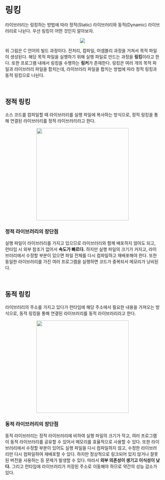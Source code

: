 # 링킹

라이브러리는 링킹하는 방법에 따라 정적(Static) 라이브러리와 동적(Dynamic) 라이브러리로 나뉜다. 우선 링킹이 어떤 것인지 알아보자. 

<p align="center">
<img src="https://user-images.githubusercontent.com/61190690/221513233-6e6052e6-2768-41e4-9782-2d370f842739.png">
</p>

위 그림은 C 언어의 빌드 과정이다. 전처리, 컴파일, 어셈블리 과정을 거쳐서 목적 파일이 생성된다. 해당 목적 파일을 실행하기 위해 실행 파일로 만드는 과정을 **링킹**이라고 한다. 또한 프로그램 내에서 링킹을 수행하는 **링커**가 존재한다. 링킹은 여러 개의 목적 파일과 라이브러리 파일을 합치는데, 라이브러리 파일을 합치는 방법에 따라 정적 링킹과 동적 링킹으로 나뉜다.

&nbsp;
## 정적 링킹

소스 코드를 컴파일할 때 라이브러리를 실행 파일에 복사하는 방식으로, 정적 링킹을 통해 연결된 라이브러리를 정적 라이브러리라고 한다. 

<p align="center">
<img src="https://user-images.githubusercontent.com/61190690/220241546-8f2f4608-d2c8-4eaa-9561-0129dc33d583.png" height="300">
</p>

### 정적 라이브러리의 장단점

실행 파일이 라이브러리를 가지고 있으므로 라이브러리와 함께 배포하지 않아도 되고, 런타임 시 외부 참조가 없어서 **속도가 빠르다.** 하지만 실행 파일의 크기가 커지고, 라이브러리에서 수정할 부분이 있으면 파일 전체를 다시 컴파일하고 재배포해야 한다. 또한 동일한 라이브러리를 가진 여러 프로그램을 실행하면 코드가 중복되서 메모리가 낭비된다.

&nbsp;
## 동적 링킹

라이브러리의 주소를 가지고 있다가 런타임에 해당 주소에서 필요한 내용을 가져오는 방식으로, 동적 링킹을 통해 연결된 라이브러리를 동적 라이브러리라고 한다. 

<p align="center">
<img src="https://user-images.githubusercontent.com/61190690/220241542-f90f7138-bc5a-4a92-bc1e-fa94e6f3b964.png" height="300">
</p>

### 동적 라이브러리의 장단점

동적 라이브러리는 정적 라이브러리에 비하여 실행 파일의 크기가 작고, 여러 프로그램이 동적 라이브러리를 공유할 수 있어서 메모리를 효율적으로 사용할 수 있다. 또한 라이브러리에서 수정할 부분이 있어도 실행 파일을 다시 컴파일하지 않고, 수정한 라이브러리만 다시 컴파일하여 재배포할 수 있다. 하지만 정상적으로 링크되어 있지 않거나 잘못된 버전을 사용하는 등 문제가 발생할 수 있다. 따라서 **외부 의존성이 생기고 이식성이 낮다.** 그리고 런타임에 라이브러리가 저장된 주소로 이동해야 하므로 약간의 성능 감소가 있다.